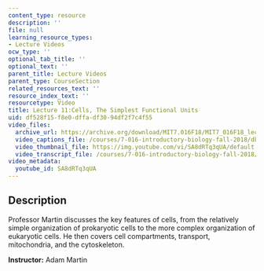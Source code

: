 ```yaml
---
content_type: resource
description: ''
file: null
learning_resource_types:
- Lecture Videos
ocw_type: ''
optional_tab_title: ''
optional_text: ''
parent_title: Lecture Videos
parent_type: CourseSection
related_resources_text: ''
resource_index_text: ''
resourcetype: Video
title: Lecture 11:Cells, The Simplest Functional Units
uid: df528f15-f8e0-dffa-df30-94df2f7c4f55
video_files:
  archive_url: https://archive.org/download/MIT7.016F18/MIT7_016F18_lec11_300k.mp4
  video_captions_file: /courses/7-016-introductory-biology-fall-2018/dbe108853b3f5d9e8a806b7de1d13e52_SA8dRTq3qUA.vtt
  video_thumbnail_file: https://img.youtube.com/vi/SA8dRTq3qUA/default.jpg
  video_transcript_file: /courses/7-016-introductory-biology-fall-2018/56a4d7701779c50849924e96064cf0f0_SA8dRTq3qUA.pdf
video_metadata:
  youtube_id: SA8dRTq3qUA
---
```


Description
-----------

Professor Martin discusses the key features of cells, from the relatively simple organization of prokaryotic cells to the more complex organization of eukaryotic cells. He then covers cell compartments, transport, mitochondria, and the cytoskeleton.

**Instructor:** Adam Martin